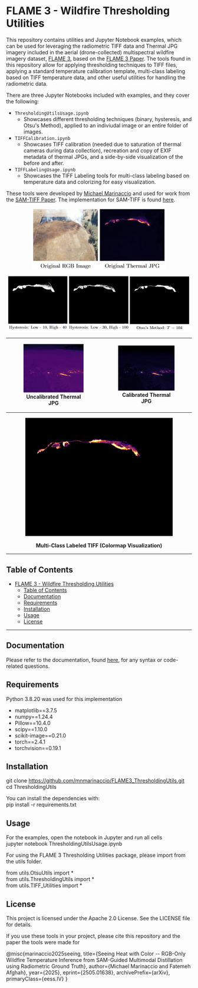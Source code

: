 # FLAME 3 - Wildfire Thresholding Utilities

This repository contains utilities and Jupyter Notebook examples, which can be used for leveraging the radiometric TIFF data and Thermal JPG imagery included in the aerial (drone-collected) multispectral wildfire imagery dataset, [FLAME 3](https://ieee-dataport.org/open-access/flame-3-radiometric-thermal-uav-imagery-wildfire-management), based on the [FLAME 3 Paper](https://arxiv.org/abs/2412.02831). The tools found in this repository allow for applying thresholding techniques to TIFF files, applying a standard temperature calibration template, multi-class labeling based on TIFF temperature data, and other useful utilities for handling the radiometric data.

There are three Jupyter Notebooks included with examples, and they cover the following:
- `ThresholdingUtilsUsage.ipynb`
  - Showcases different thresholding techniques (binary, hysteresis, and Otsu's Method), applied to an indiviudal image or an entire folder of images.
- `TIFFCalibration.ipynb`
  - Showcases TIFF calibration (needed due to saturation of thermal cameras during data collection), recreation and copy of EXIF metadata of thermal JPGs, and a side-by-side visualization of the before and after.
- `TIFFLabelingUsage.ipynb`
  - Showcases the TIFF Labeling tools for multi-class labeling based on temperature data and colorizing for easy visualization.


These tools were developed by [Michael Marinaccio](https://github.com/mnmarinaccio) and used for work from the [SAM-TIFF Paper](https://arxiv.org/abs/2505.01638). The implementation for SAM-TIFF is found [here](https://arxiv.org/abs/2505.01638).

<p align="center">
  <img src="readme_images/imgoriginal.PNG" alt="Paired RGB and Thermal Image" />
</p>
<p align="center">
  <img src="readme_images/imgbinary.PNG" alt="Thresholded Images" />
</p>


<table align="center">
  <tr>
    <td style="text-align:center;">
      <figure>
        <img src="./data/Images_Sycan/Thermal/00006.JPG" alt="Uncalibrated Thermal JPG" width="300"/>
        <figcaption><strong>Uncalibrated Thermal JPG</strong></figcaption>
      </figure>
    </td>
    <td style="text-align:center;">
      <figure>
        <img src="./output_folders/Sycan_CalibratedThermalJPG/00006.JPG" alt="Calibrated Thermal JPG" width="300"/>
        <figcaption><strong>Calibrated Thermal JPG</strong></figcaption>
      </figure>
    </td>
  </tr>
</table>

<div style="text-align:center;">
  <img src="./output_folders/Wilamette_GT/Labels_Colored/00001.png" alt="Multi-Class Labeled TIFF" width="400"/>
  <p><strong>Multi-Class Labeled TIFF (Colormap Visualization)</strong></p>
</div>



---

## Table of Contents
- [FLAME 3 - Wildfire Thresholding Utilities](#flame-3---wildfire-thresholding-utilities)
  - [Table of Contents](#table-of-contents)
  - [Documentation](#documentation)
  - [Requirements](#requirements)
  - [Installation](#installation)
  - [Usage](#usage)
  - [License](#license)

---

## Documentation
Please refer to the documentation, found [here](/Documentation.md), for any syntax or code-related questions.

## Requirements
Python 3.8.20 was used for this implementation

- matplotlib==3.7.5
- numpy==1.24.4
- Pillow==10.4.0
- scipy==1.10.0
- scikit-image==0.21.0
- torch==2.4.1
- torchvision==0.19.1


## Installation
git clone https://github.com/mnmarinaccio/FLAME3_ThresholdingUtils.git <br />
cd ThresholdingUtils

You can install the dependencies with: <br />
pip install -r requirements.txt

## Usage
For the examples, open the notebook in Jupyter and run all cells <br />
jupyter notebook ThresholdingUtilsUsage.ipynb

For using the FLAME 3 Thresholding Utilities package, please import from the utils folder.

from utils.OtsuUtils import * <br />
from utils.ThresholdingUtils import * <br />
from utils.TIFF_Utilities import * <br />

## License
This project is licensed under the Apache 2.0 License. See the LICENSE file for details.

If you use these tools in your project, please cite this repository and the paper the tools were made for

@misc{marinaccio2025seeing,
    title={Seeing Heat with Color -- RGB-Only Wildfire Temperature Inference from SAM-Guided Multimodal Distillation using Radiometric Ground Truth},
    author={Michael Marinaccio and Fatemeh Afghah},
    year={2025},
    eprint={2505.01638},
    archivePrefix={arXiv},
    primaryClass={eess.IV}
}
